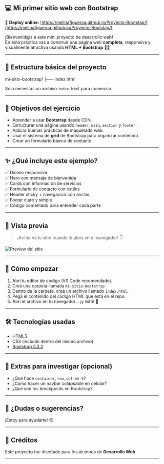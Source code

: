 ## 💻 Mi primer sitio web con Bootstrap  
🔗 **Deploy online:** [https://melinafigueroa.github.io/Proyecto-Bootstap/](https://melinafigueroa.github.io/Proyecto-Bootstap/)


¡Bienvenid@s a este mini proyecto de desarrollo web!  
En esta práctica vas a construir una página web **completa**, responsiva y visualmente atractiva usando **HTML + Bootstrap** 🧠✨

---

## 📁 Estructura básica del proyecto

mi-sitio-bootstrap/
├── index.html

Solo necesitás un archivo `index.html` para comenzar.

---

## 🎯 Objetivos del ejercicio

- Aprender a usar **Bootstrap** desde CDN.
- Estructurar una página usando `header`, `main`, `section` y `footer`.
- Aplicar buenas prácticas de maquetado web.
- Usar el sistema de **grid** de Bootstrap para organizar contenido.
- Crear un formulario básico de contacto.

---

## ✨ ¿Qué incluye este ejemplo?

✅ Diseño responsive  
✅ Hero con mensaje de bienvenida  
✅ Cards con información de servicios  
✅ Formulario de contacto con estilos  
✅ Header sticky + navegación con anclas  
✅ Footer claro y simple  
✅ Código comentado para entender cada parte  

---

## 📸 Vista previa

> ¡Así se ve tu sitio cuando lo abrís en el navegador! 👇

![Preview del sitio](https://github.com/user-attachments/assets/f7e08af7-4355-4200-b1ba-eb5944ff3f75)

---

## 🚀 Cómo empezar

1. Abrí tu editor de código (VS Code recomendado).
2. Creá una carpeta llamada `mi-sitio-bootstrap`.
3. Dentro de la carpeta, creá un archivo llamado `index.html`.
4. Pegá el contenido del código HTML que está en el repo.
5. Abrí el archivo en tu navegador... ¡y listo! 🎉

---

## 🛠 Tecnologías usadas

- HTML5
- CSS (incluido dentro del mismo archivo)
- [Bootstrap 5.3.3](https://getbootstrap.com/)

---

## 🧠 Extras para investigar (opcional)

- ¿Qué hace `container`, `row`, `col-md-4`?
- ¿Cómo hacer un navbar colapsable en celular?
- ¿Qué son los breakpoints en Bootstrap?

---

## 💬 ¿Dudas o sugerencias?

¡Estoy para ayudarte! 😊

---

## 🐣 Créditos

Este proyecto fue diseñado para los alumnos de **Desarrollo Web**.  

---
